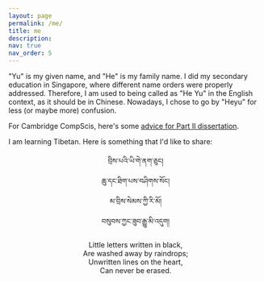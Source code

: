 ```yaml
---
layout: page
permalink: /me/
title: me
description: 
nav: true
nav_order: 5
---
```


"Yu" is my given name, and "He" is my family name. I did my secondary education in Singapore, where different name orders were 
properly addressed. Therefore, I am used to being called as "He Yu" in the English context, as it should be in Chinese. 
Nowadays, I chose to go by "Heyu" for less (or maybe more) confusion. 

For Cambridge CompScis, here's some [advice for Part II dissertation](https://dransyhe.github.io/blog/2022/part-ii-dissertation/).

I am learning Tibetan. Here is something that I'd like to share:

<center>
བྲིས་པའི་ཡི་གེ་ནག་ཅུང།<br>
ཆུ་དང་ཐིག་པས་བཤིགས་སོང།             <br>
མ་བྲིས་སེམས་ཀྱི་རི་མོ།       <br>
བསུབས་ཀྱང་ཟུབ་རྒྱུ་མི་འདུག།  <br>

Little letters written in black,   <br>
Are washed away by raindrops;  <br>
Unwritten lines on the heart,  <br>
Can never be erased.<br>
</center>




